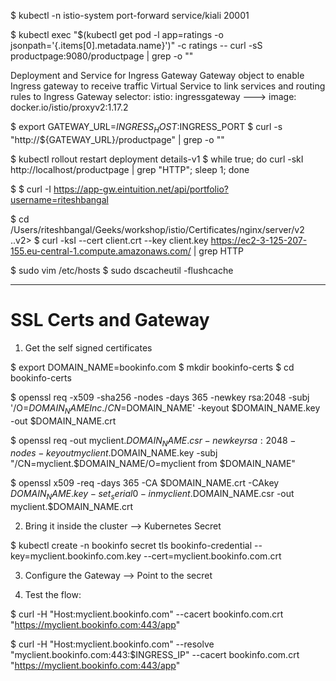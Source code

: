 $ kubectl -n istio-system port-forward service/kiali 20001

$ kubectl exec "$(kubectl get pod -l app=ratings -o jsonpath='{.items[0].metadata.name}')" -c ratings -- curl -sS productpage:9080/productpage | grep -o "<title>.*</title>"


Deployment and Service for Ingress Gateway
Gateway object to enable Ingress gateway to receive traffic
Virtual Service to link services and routing rules to Ingress Gateway
selector:
  istio: ingressgateway ---> image: docker.io/istio/proxyv2:1.17.2

$ export GATEWAY_URL=$INGRESS_HOST:$INGRESS_PORT
$ curl -s "http://${GATEWAY_URL}/productpage" | grep -o "<title>.*</title>"


$ kubectl rollout restart deployment details-v1
$ while true; do curl -skI  http://localhost/productpage | grep "HTTP"; sleep 1; done


$ 
$ curl -I https://app-gw.eintuition.net/api/portfolio?username=riteshbangal

$ cd /Users/riteshbangal/Geeks/workshop/istio/Certificates/nginx/server/v2
..v2> $ curl -ksI --cert client.crt --key client.key https://ec2-3-125-207-155.eu-central-1.compute.amazonaws.com/ | grep  HTTP


$ sudo vim /etc/hosts
$ sudo dscacheutil -flushcache

------------------------------------------------------------------------------------------
# SSL Certs and Gateway
1. Get the self signed certificates

$ export DOMAIN_NAME=bookinfo.com
$ mkdir bookinfo-certs
$ cd bookinfo-certs

$ openssl req -x509 -sha256 -nodes -days 365 -newkey rsa:2048 -subj '/O=$DOMAIN_NAME Inc./CN=$DOMAIN_NAME' -keyout $DOMAIN_NAME.key -out $DOMAIN_NAME.crt 

$ openssl req -out myclient.$DOMAIN_NAME.csr -newkey rsa:2048 -nodes -keyout myclient.$DOMAIN_NAME.key -subj "/CN=myclient.$DOMAIN_NAME/O=myclient from $DOMAIN_NAME"

$ openssl x509 -req -days 365 -CA $DOMAIN_NAME.crt -CAkey $DOMAIN_NAME.key -set_serial 0 -in myclient.$DOMAIN_NAME.csr -out myclient.$DOMAIN_NAME.crt

2. Bring it inside the cluster --> Kubernetes Secret

$ kubectl create -n bookinfo secret tls bookinfo-credential --key=myclient.bookinfo.com.key --cert=myclient.bookinfo.com.crt

3. Configure the Gateway --> Point to the secret

4. Test the flow:

$ curl -H "Host:myclient.bookinfo.com" --cacert bookinfo.com.crt "https://myclient.bookinfo.com:443/app"

$ curl -H "Host:myclient.bookinfo.com" --resolve "myclient.bookinfo.com:443:$INGRESS_IP" --cacert bookinfo.com.crt "https://myclient.bookinfo.com:443/app"
